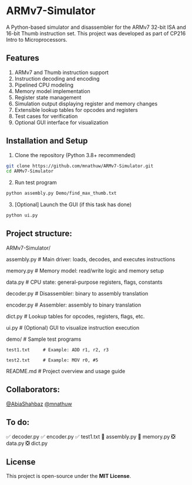 # ARMv7-Simulator

A Python-based simulator and disassembler for the ARMv7 32-bit ISA and 16-bit Thumb instruction set. This project was developed as part of CP216 Intro to Microprocessors.

## Features

1. ARMv7 and Thumb instruction support
2. Instruction decoding and encoding
3. Pipelined CPU modeling
4. Memory model implementation
5. Register state management
6. Simulation output displaying register and memory changes
7. Extensible lookup tables for opcodes and registers
8. Test cases for verification
9. Optional GUI interface for visualization

## Installation and Setup

1. Clone the repository (Python 3.8+ recommended)
```bash
git clone https://github.com/mnathuw/ARMv7-Simulator.git
cd ARMv7-Simulator
```
2. Run test program
```bash
python assembly.py Demo/find_max_thumb.txt
```
3. [Optional] Launch the GUI (if this task has done)
```bash
python ui.py
```

## Project structure:
ARMv7-Simulator/

  assembly.py       # Main driver: loads, decodes, and executes instructions

  memory.py         # Memory model: read/write logic and memory setup

  data.py           # CPU state: general-purpose registers, flags, constants

  decoder.py        # Disassembler: binary to assembly translation

  encoder.py        # Assembler: assembly to binary translation

  dict.py           # Lookup tables for opcodes, registers, flags, etc.

  ui.py             # (Optional) GUI to visualize instruction execution

  demo/             # Sample test programs

    test1.txt     # Example: ADD r1, r2, r3

    test2.txt     # Example: MOV r0, #5

  README.md         # Project overview and usage guide


## Collaborators:
[@AbiaShahbaz](https://github.com/AbiaShahbaz) [@mnathuw](https://github.com/mnathuw)

## To do:
✅ decoder.py
✅ encoder.py
✅ test1.txt
🚧 assembly.py
🚧 memory.py
❎ data.py
❎ dict.py

## License
This project is open-source under the **MIT License**.
